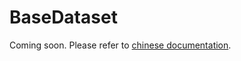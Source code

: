 # BaseDataset

Coming soon. Please refer to [chinese documentation](../../zh_cn/advanced_tutorials/basedataset.md).
